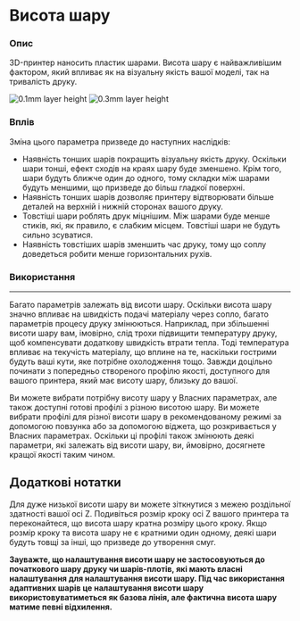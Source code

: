 Висота шару
====

### **Опис**

3D-принтер наносить пластик шарами. Висота шару є найважливішим фактором, який впливає як на візуальну якість вашої моделі, так на тривалість друку.

![0.1mm layer height](../images/layer_height_0.1.png)
![0.3mm layer height](../images/layer_height_0.3.png)

### **Вплів**

Зміна цього параметра призведе до наступних наслідків:

* Наявність тонших шарів покращить візуальну якість друку. Оскільки шари тонші, ефект сходів на краях шару буде зменшено. Крім того, шари будуть ближче один до одного, тому складки між шарами будуть меншими, що призведе до більш гладкої поверхні.
* Наявність тонших шарів дозволяє принтеру відтворювати більше деталей на верхній і нижній сторонах вашого друку.
* Товстіші шари роблять друк міцнішим. Між шарами буде менше стиків, які, як правило, є слабким місцем. Товстіші шари не будуть сильно зсуватися.
* Наявність товстіших шарів зменшить час друку, тому що соплу доведеться робити менше горизонтальних рухів.

### **Використання**
----

Багато параметрів залежать від висоти шару. Оскільки висота шару значно впливає на швидкість подачі матеріалу через сопло, багато параметрів процесу друку змінюються. Наприклад, при збільшенні висоти шару вам, імовірно, слід трохи підвищити температуру друку, щоб компенсувати додаткову швидкість втрати тепла. Тоді температура впливає на текучість матеріалу, що вплине на те, наскільки гострими будуть ваші кути, яке потрібне охолодження тощо. Завжди доцільно починати з попередньо створеного профілю якості, доступного для вашого принтера, який має висоту шару, близьку до вашої.

Ви можете вибрати потрібну висоту шару у Власних параметрах, але також доступні готові профілі з різною висотою шару. Ви можете вибрати профілі для різної висоти шару в рекомендованому режимі за допомогою повзунка або за допомогою віджета, що розкривається у Власних параметрах. Оскільки ці профілі також змінюють деякі параметри, які залежать від висоти шару, ви, ймовірно, досягнете кращої якості таким чином.

Додаткові нотатки
----

Для дуже низької висоти шару ви можете зіткнутися з межею роздільної здатності вашої осі Z. Подивіться розмір кроку осі Z вашого принтера та переконайтеся, що висота шару кратна розміру цього кроку. Якщо розмір кроку та висота шару не є кратними один одному, деякі шари будуть товщі за інші, що призведе до утворення смуг.

**Зауважте, що налаштування висоти шару не застосовуються до початкового шару друку чи шарів-плотів, які мають власні налаштування для налаштування висоти шару. Під час використання адаптивних шарів це налаштування висоти шару використовуватиметься як базова лінія, але фактична висота шару матиме певні відхилення.**
